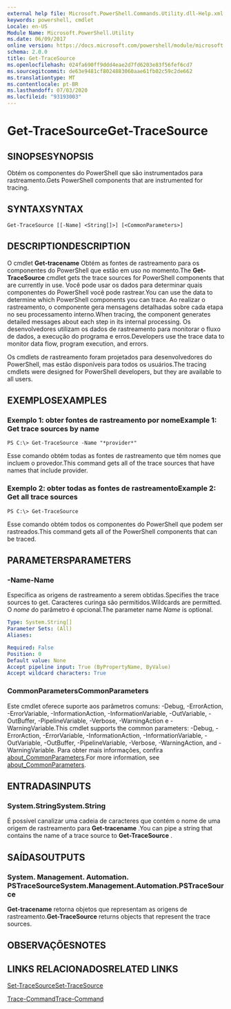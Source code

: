 ```yaml
---
external help file: Microsoft.PowerShell.Commands.Utility.dll-Help.xml
keywords: powershell, cmdlet
Locale: en-US
Module Name: Microsoft.PowerShell.Utility
ms.date: 06/09/2017
online version: https://docs.microsoft.com/powershell/module/microsoft.powershell.utility/get-tracesource?view=powershell-7&WT.mc_id=ps-gethelp
schema: 2.0.0
title: Get-TraceSource
ms.openlocfilehash: 024fa690ff9ddd4eae2d7fd6203e83f56fef6cd7
ms.sourcegitcommit: de63e9481cf8024883060aae61fb02c59c2de662
ms.translationtype: MT
ms.contentlocale: pt-BR
ms.lasthandoff: 07/03/2020
ms.locfileid: "93193003"
---
```

# <span data-ttu-id="693e4-103">Get-TraceSource</span><span class="sxs-lookup"><span data-stu-id="693e4-103">Get-TraceSource</span></span>

## <span data-ttu-id="693e4-104">SINOPSE</span><span class="sxs-lookup"><span data-stu-id="693e4-104">SYNOPSIS</span></span>
<span data-ttu-id="693e4-105">Obtém os componentes do PowerShell que são instrumentados para rastreamento.</span><span class="sxs-lookup"><span data-stu-id="693e4-105">Gets PowerShell components that are instrumented for tracing.</span></span>

## <span data-ttu-id="693e4-106">SYNTAX</span><span class="sxs-lookup"><span data-stu-id="693e4-106">SYNTAX</span></span>

```
Get-TraceSource [[-Name] <String[]>] [<CommonParameters>]
```

## <span data-ttu-id="693e4-107">DESCRIPTION</span><span class="sxs-lookup"><span data-stu-id="693e4-107">DESCRIPTION</span></span>

<span data-ttu-id="693e4-108">O cmdlet **Get-tracename** Obtém as fontes de rastreamento para os componentes do PowerShell que estão em uso no momento.</span><span class="sxs-lookup"><span data-stu-id="693e4-108">The **Get-TraceSource** cmdlet gets the trace sources for PowerShell components that are currently in use.</span></span>
<span data-ttu-id="693e4-109">Você pode usar os dados para determinar quais componentes do PowerShell você pode rastrear.</span><span class="sxs-lookup"><span data-stu-id="693e4-109">You can use the data to determine which PowerShell components you can trace.</span></span>
<span data-ttu-id="693e4-110">Ao realizar o rastreamento, o componente gera mensagens detalhadas sobre cada etapa no seu processamento interno.</span><span class="sxs-lookup"><span data-stu-id="693e4-110">When tracing, the component generates detailed messages about each step in its internal processing.</span></span>
<span data-ttu-id="693e4-111">Os desenvolvedores utilizam os dados de rastreamento para monitorar o fluxo de dados, a execução do programa e erros.</span><span class="sxs-lookup"><span data-stu-id="693e4-111">Developers use the trace data to monitor data flow, program execution, and errors.</span></span>

<span data-ttu-id="693e4-112">Os cmdlets de rastreamento foram projetados para desenvolvedores do PowerShell, mas estão disponíveis para todos os usuários.</span><span class="sxs-lookup"><span data-stu-id="693e4-112">The tracing cmdlets were designed for PowerShell developers, but they are available to all users.</span></span>

## <span data-ttu-id="693e4-113">EXEMPLOS</span><span class="sxs-lookup"><span data-stu-id="693e4-113">EXAMPLES</span></span>

### <span data-ttu-id="693e4-114">Exemplo 1: obter fontes de rastreamento por nome</span><span class="sxs-lookup"><span data-stu-id="693e4-114">Example 1: Get trace sources by name</span></span>

```
PS C:\> Get-TraceSource -Name "*provider*"
```

<span data-ttu-id="693e4-115">Esse comando obtém todas as fontes de rastreamento que têm nomes que incluem o provedor.</span><span class="sxs-lookup"><span data-stu-id="693e4-115">This command gets all of the trace sources that have names that include provider.</span></span>

### <span data-ttu-id="693e4-116">Exemplo 2: obter todas as fontes de rastreamento</span><span class="sxs-lookup"><span data-stu-id="693e4-116">Example 2: Get all trace sources</span></span>

```
PS C:\> Get-TraceSource
```

<span data-ttu-id="693e4-117">Esse comando obtém todos os componentes do PowerShell que podem ser rastreados.</span><span class="sxs-lookup"><span data-stu-id="693e4-117">This command gets all of the PowerShell components that can be traced.</span></span>

## <span data-ttu-id="693e4-118">PARAMETERS</span><span class="sxs-lookup"><span data-stu-id="693e4-118">PARAMETERS</span></span>

### <span data-ttu-id="693e4-119">-Name</span><span class="sxs-lookup"><span data-stu-id="693e4-119">-Name</span></span>

<span data-ttu-id="693e4-120">Especifica as origens de rastreamento a serem obtidas.</span><span class="sxs-lookup"><span data-stu-id="693e4-120">Specifies the trace sources to get.</span></span>
<span data-ttu-id="693e4-121">Caracteres curinga são permitidos.</span><span class="sxs-lookup"><span data-stu-id="693e4-121">Wildcards are permitted.</span></span>
<span data-ttu-id="693e4-122">O *nome* do parâmetro é opcional.</span><span class="sxs-lookup"><span data-stu-id="693e4-122">The parameter name *Name* is optional.</span></span>

```yaml
Type: System.String[]
Parameter Sets: (All)
Aliases:

Required: False
Position: 0
Default value: None
Accept pipeline input: True (ByPropertyName, ByValue)
Accept wildcard characters: True
```

### <span data-ttu-id="693e4-123">CommonParameters</span><span class="sxs-lookup"><span data-stu-id="693e4-123">CommonParameters</span></span>

<span data-ttu-id="693e4-124">Este cmdlet oferece suporte aos parâmetros comuns: -Debug, -ErrorAction, -ErrorVariable, -InformationAction, -InformationVariable, -OutVariable, -OutBuffer, -PipelineVariable, -Verbose, -WarningAction e -WarningVariable.</span><span class="sxs-lookup"><span data-stu-id="693e4-124">This cmdlet supports the common parameters: -Debug, -ErrorAction, -ErrorVariable, -InformationAction, -InformationVariable, -OutVariable, -OutBuffer, -PipelineVariable, -Verbose, -WarningAction, and -WarningVariable.</span></span> <span data-ttu-id="693e4-125">Para obter mais informações, confira [about_CommonParameters](https://go.microsoft.com/fwlink/?LinkID=113216).</span><span class="sxs-lookup"><span data-stu-id="693e4-125">For more information, see [about_CommonParameters](https://go.microsoft.com/fwlink/?LinkID=113216).</span></span>

## <span data-ttu-id="693e4-126">ENTRADAS</span><span class="sxs-lookup"><span data-stu-id="693e4-126">INPUTS</span></span>

### <span data-ttu-id="693e4-127">System.String</span><span class="sxs-lookup"><span data-stu-id="693e4-127">System.String</span></span>

<span data-ttu-id="693e4-128">É possível canalizar uma cadeia de caracteres que contém o nome de uma origem de rastreamento para **Get-tracename** .</span><span class="sxs-lookup"><span data-stu-id="693e4-128">You can pipe a string that contains the name of a trace source to **Get-TraceSource** .</span></span>

## <span data-ttu-id="693e4-129">SAÍDAS</span><span class="sxs-lookup"><span data-stu-id="693e4-129">OUTPUTS</span></span>

### <span data-ttu-id="693e4-130">System. Management. Automation. PSTraceSource</span><span class="sxs-lookup"><span data-stu-id="693e4-130">System.Management.Automation.PSTraceSource</span></span>

<span data-ttu-id="693e4-131">**Get-tracename** retorna objetos que representam as origens de rastreamento.</span><span class="sxs-lookup"><span data-stu-id="693e4-131">**Get-TraceSource** returns objects that represent the trace sources.</span></span>

## <span data-ttu-id="693e4-132">OBSERVAÇÕES</span><span class="sxs-lookup"><span data-stu-id="693e4-132">NOTES</span></span>

## <span data-ttu-id="693e4-133">LINKS RELACIONADOS</span><span class="sxs-lookup"><span data-stu-id="693e4-133">RELATED LINKS</span></span>

[<span data-ttu-id="693e4-134">Set-TraceSource</span><span class="sxs-lookup"><span data-stu-id="693e4-134">Set-TraceSource</span></span>](Set-TraceSource.md)

[<span data-ttu-id="693e4-135">Trace-Command</span><span class="sxs-lookup"><span data-stu-id="693e4-135">Trace-Command</span></span>](Trace-Command.md)
